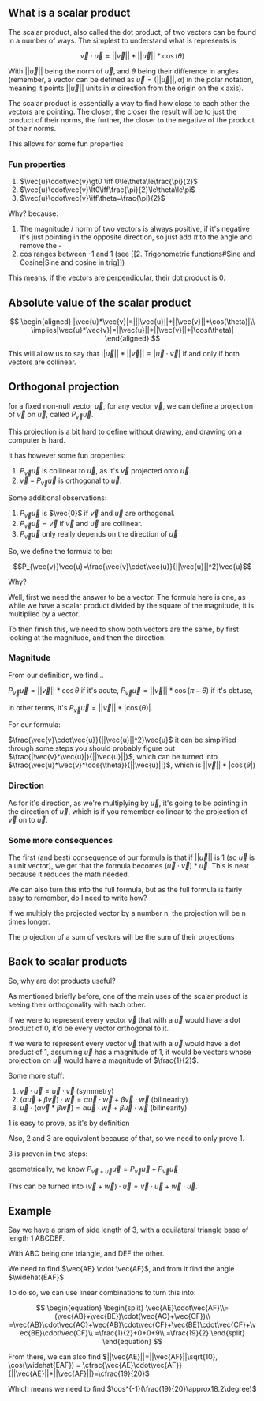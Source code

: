 
## What is a scalar product

The scalar product, also called the dot product, of two vectors can be found in a number of ways. The simplest to understand what is represents is

$$
\vec{v}\cdot\vec{u}=||\vec{v}||*||\vec{u}||*\cos(\theta)
$$

With $||\vec{u}||$ being the norm of $\vec{u}$, and $\theta$ being their difference in angles (remember, a vector can be defined as $\vec{u}=(||\vec{u}||, \alpha)$ in the polar notation, meaning it points $||\vec{u}||$ units in $\alpha$ direction from the origin on the x axis).

The scalar product is essentially a way to find how close to each other the vectors are pointing. The closer, the closer the result will be to just the product of their norms, the further, the closer to the negative of the product of their norms.

This allows for some fun properties

### Fun properties

1. $\vec{u}\cdot\vec{v}\gt0 \iff 0\le\theta\le\frac{\pi}{2}$
2. $\vec{u}\cdot\vec{v}\lt0\iff\frac{\pi}{2}\le\theta\le\pi$
3. $\vec{u}\cdot\vec{v}\iff\theta=\frac{\pi}{2}$

Why? because:
1. The magnitude / norm of two vectors is always positive, if it's negative it's just pointing in the opposite direction, so just add $\pi$ to the angle and remove the -
2. cos ranges between -1 and 1 (see [[2. Trigonometric functions#Sine and Cosine|Sine and cosine in trig]])

This means, if the vectors are perpendicular, their dot product is 0.

## Absolute value of the scalar product

$$
\begin{aligned}
|\vec{u}*\vec{v}|=|||\vec{u}||*||\vec{v}||*\cos(\theta)|\\
\implies|\vec{u}*\vec{v}|=||\vec{u}||*||\vec{v}||*|\cos(\theta)|
\end{aligned}
$$

This will allow us to say that $||\vec{u}||*||\vec{v}||=|\vec{u}\cdot\vec{v}|$ if and only if both vectors are collinear.


## Orthogonal projection

for a fixed non-null vector $\vec{u}$, for any vector $\vec{v}$, we can define a projection of $\vec{v}$ on $\vec{u}$, called $P_{\vec{v}}\vec{u}$.

This projection is a bit hard to define without drawing, and drawing on a computer is hard.

It has however some fun properties:

1. $P_{\vec{v}}\vec{u}$ is collinear to $\vec{u}$, as it's $\vec{v}$ projected onto $\vec{u}$.
2. $\vec{v}-P_{\vec{v}}\vec{u}$ is orthogonal to $\vec{u}$.

Some additional observations:

1. $P_{\vec{v}}\vec{u}$ is $\vec{0}$ if $\vec{v}$ and $\vec{u}$ are orthogonal.
2. $P_{\vec{v}}\vec{u}=\vec{v}$ if $\vec{v}$ and $\vec{u}$ are collinear.
3. $P_{\vec{v}}\vec{u}$ only really depends on the direction of $\vec{u}$

So, we define the formula to be:

$$P_{\vec{v}}\vec{u}=\frac{\vec{v}\cdot\vec{u}}{||\vec{u}||^2}\vec{u}$$

Why?

Well, first we need the answer to be a vector. The formula here is one, as while we have a scalar product divided by the square of the magnitude, it is multiplied by a vector.

To then finish this, we need to show both vectors are the same, by first looking at the magnitude, and then the direction.

### Magnitude

From our definition, we find...

$P_{\vec{v}}\vec{u}=||\vec{v}||*\cos{\theta}$ if it's acute,
$P_{\vec{v}}\vec{u}=||\vec{v}||*\cos(\pi-\theta)$ if it's obtuse,

In other terms, it's $P_{\vec{v}}\vec{u}=||\vec{v}||*|\cos(\theta)|$.

For our formula:

$\frac{\vec{v}\cdot\vec{u}}{||\vec{u}||^2}\vec{u}$ it can be simplified through some steps you should probably figure out $\frac{|\vec{v}*\vec{u}|}{||\vec{u}||}$, which can be turned into $\frac{\vec{u}*\vec{v}*\cos{\theta}}{||\vec{u}||}$, which is $||\vec{v}||*|\cos(\theta|)$

### Direction

As for it's direction, as we're multiplying by $\vec{u}$, it's going to be pointing in the direction of $\vec{u}$, which is if you remember collinear to the projection of $\vec{v}$ on to $\vec u$. 

### Some more consequences

The first (and best) consequence of our formula is that if $||\vec{u}||$ is 1 (so $\vec{u}$ is a unit vector), we get that the formula becomes $(\vec{u}\cdot\vec{v})*\vec{u}$. This is neat because it reduces the math needed. 

We can also turn this into the full formula, but as the full formula is fairly easy to remember, do I need to write how?

If we multiply the projected vector by a number n, the projection will be n times longer.

The projection of a sum of vectors will be the sum of their projections

## Back to scalar products

So, why are dot products useful?

As mentioned briefly before, one of the main uses of the scalar product is seeing their orthogonality with each other.

If we were to represent every vector $\vec{v}$ that with a $\vec{u}$ would have  a dot product of 0, it'd be every vector orthogonal to it.

If we were to represent every vector $\vec{v}$ that with a $\vec{u}$ would have  a dot product of 1, assuming $\vec{u}$ has a magnitude of 1, it would be vectors whose projection on $\vec{u}$ would have a magnitude of $\frac{1}{2}$.


Some more stuff:
1. $\vec{v}\cdot\vec{u}=\vec{u}\cdot\vec{v}$ (symmetry)
2. $(\alpha\vec{u}+\beta\vec{v})\cdot\vec{w}=\alpha\vec{u}\cdot\vec{w}+\beta\vec{v}\cdot\vec{w}$ (bilinearity)
3. $\vec{u}\cdot(\alpha\vec{v}*\beta\vec{w})=\alpha\vec{u}\cdot\vec{w}+\beta\vec{u}\cdot\vec{w}$ (bilinearity)

1 is easy to prove, as it's by definition

Also, 2 and 3 are equivalent because of that, so we need to only prove 1.

3 is proven in two steps:

geometrically, we know $P_{\vec{v}+\vec{u}}\vec{u}=P_{\vec{v}}\vec{u}+P_{\vec{v}}\vec{u}$

This can be turned into $(\vec{v}+\vec{w})\cdot\vec{u}=\vec{v}\cdot\vec{u}+\vec{w}\cdot\vec{u}$.

## Example

Say we have a prism of side length of 3, with a equilateral triangle base of length 1 ABCDEF.

With ABC being one triangle, and DEF the other.

We need to find $\vec{AE} \cdot \vec{AF}$, and from it find the angle $\widehat{EAF}$

To do so, we can use linear combinations to turn this into:

$$
\begin{equation}
\begin{split}
\vec{AE}\cdot\vec{AF}\\=(\vec{AB}+\vec{BE})\cdot(\vec{AC}+\vec{CF})\\
=\vec{AB}\cdot\vec{AC}+\vec{AB}\cdot\vec{CF}+\vec{BE}\cdot\vec{CF}+\vec{BE}\cdot\vec{CF}\\
=\frac{1}{2}+0+0+9\\
=\frac{19}{2}
\end{split}
\end{equation}
$$


From there, we can also find
$||\vec{AE}||=||\vec{AF}||\sqrt{10}, \cos(\widehat{EAF}) = \cfrac{\vec{AE}\cdot\vec{AF}}{||\vec{AE}||*||\vec{AF}||}=\cfrac{19}{20}$

Which means we need to find $\cos^{-1}(\frac{19}{20}\approx18.2\degree)$

